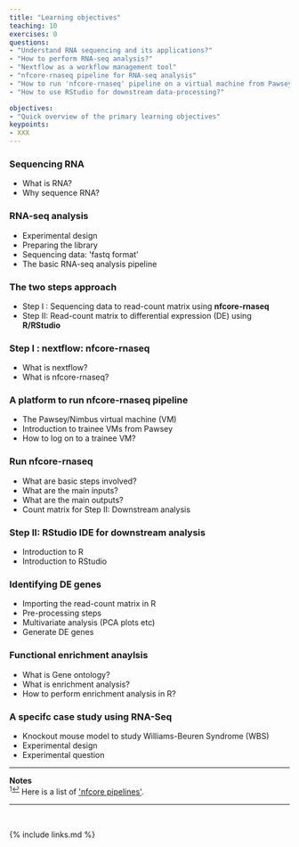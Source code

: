 ```yaml
---
title: "Learning objectives"
teaching: 10
exercises: 0
questions:
- "Understand RNA sequencing and its applications?"
- "How to perform RNA-seq analysis?"
- "Nextflow as a workflow management tool"
- "nfcore-rnaseq pipeline for RNA-seq analysis"
- "How to run 'nfcore-rnaseq' pipeline on a virtual machine from Pawsey?"
- "How to use RStudio for downstream data-processing?" 

objectives:
- "Quick overview of the primary learning objectives"
keypoints:
- XXX
---
```


### Sequencing RNA
- What is RNA?
- Why sequence RNA?

### RNA-seq analysis
- Experimental design
- Preparing the library
- Sequencing data: 'fastq format'
- The basic RNA-seq analysis pipeline 

### The two steps approach
- Step I : Sequencing data to read-count matrix using **nfcore-rnaseq**
- Step II: Read-count matrix to differential expression (DE) using **R/RStudio**

### Step I : nextflow: nfcore-rnaseq
- What is nextflow?
- What is nfcore-rnaseq?

### A platform to run nfcore-rnaseq pipeline 
- The Pawsey/Nimbus virtual machine (VM)
- Introduction to trainee VMs from Pawsey
- How to log on to a trainee VM?
 
### Run nfcore-rnaseq
- What are basic steps involved?
- What are the main inputs?
- What are the main outputs? 
- Count matrix for Step II: Downstream analysis

### Step II: RStudio IDE for downstream analysis
- Introduction to R
- Introduction to RStudio

### Identifying DE genes
- Importing the read-count matrix in R
- Pre-processing steps
- Multivariate analysis (PCA plots etc)
- Generate DE genes

### Functional enrichment anaylsis
- What is Gene ontology?
- What is enrichment analysis?
- How to perform enrichment analysis in R? 

### A specifc case study using RNA-Seq
- Knockout mouse model to study Williams-Beuren Syndrome (WBS)
- Experimental design
- Experimental question

___
**Notes**   
<sup id="f1">1[↩](#a1)</sup> Here is a list of ['nfcore pipelines'](https://nf-co.re/pipelines/).

___
<br>



{% include links.md %}
